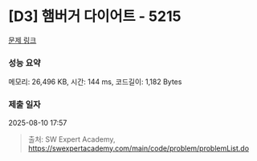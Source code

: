 # [D3] 햄버거 다이어트 - 5215 

[문제 링크](https://swexpertacademy.com/main/code/problem/problemDetail.do?contestProbId=AWT-lPB6dHUDFAVT) 

### 성능 요약

메모리: 26,496 KB, 시간: 144 ms, 코드길이: 1,182 Bytes

### 제출 일자

2025-08-10 17:57



> 출처: SW Expert Academy, https://swexpertacademy.com/main/code/problem/problemList.do